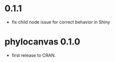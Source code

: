 # 0.1.1

* fix child node issue for correct behavior in Shiny

# phylocanvas 0.1.0

* first release to CRAN. 



